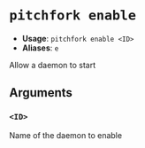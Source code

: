 # `pitchfork enable`

- **Usage**: `pitchfork enable <ID>`
- **Aliases**: `e`

Allow a daemon to start

## Arguments

### `<ID>`

Name of the daemon to enable
